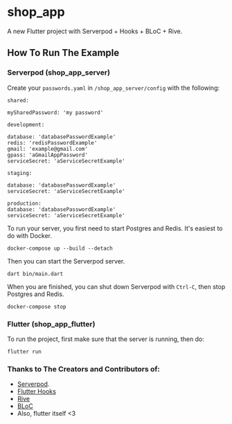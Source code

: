 # shop_app

A new Flutter project with Serverpod + Hooks + BLoC + Rive.

## How To Run The Example

### Serverpod (shop_app_server)

Create your `passwords.yaml` in
`/shop_app_server/config` with the following:

```
shared:

mySharedPassword: 'my password'

development:

database: 'databasePasswordExample'
redis: 'redisPasswordExample'
gmail: 'example@gmail.com'
gpass: 'aGmailAppPassword'
serviceSecret: 'aServiceSecretExample'

staging:

database: 'databasePasswordExample'
serviceSecret: 'aServiceSecretExample'

production:
database: 'databasePasswordExample'
serviceSecret: 'aServiceSecretExample'
```
To run your server, you first need to start Postgres and Redis. It's easiest to do with Docker.

    docker-compose up --build --detach

Then you can start the Serverpod server.

    dart bin/main.dart

When you are finished, you can shut down Serverpod with `Ctrl-C`, then stop Postgres and Redis.

    docker-compose stop

### Flutter (shop_app_flutter)

To run the project, first make sure that the server is running, then do:

    flutter run


### Thanks to The Creators and Contributors of:


- [Serverpod](https://docs.serverpod.dev).
- [Flutter Hooks](https://pub.dev/documentation/flutter_hooks/latest/)
- [Rive](https://help.rive.app/runtimes/overview/flutter)
- [BLoC](https://bloclibrary.dev)
- Also, flutter itself <3